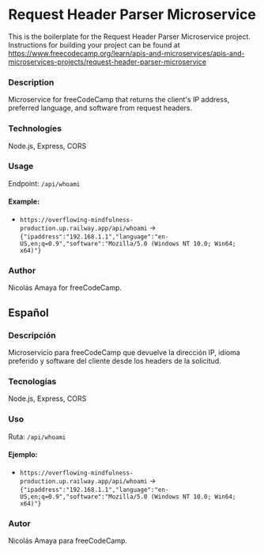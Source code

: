 # Request Header Parser Microservice

This is the boilerplate for the Request Header Parser Microservice project. Instructions for building your project can be found at https://www.freecodecamp.org/learn/apis-and-microservices/apis-and-microservices-projects/request-header-parser-microservice

### Description
Microservice for freeCodeCamp that returns the client's IP address, preferred language, and software from request headers.

### Technologies
Node.js, Express, CORS

### Usage
Endpoint: `/api/whoami`

#### Example:
- `https://overflowing-mindfulness-production.up.railway.app/api/whoami` → `{"ipaddress":"192.168.1.1","language":"en-US,en;q=0.9","software":"Mozilla/5.0 (Windows NT 10.0; Win64; x64)"}`

### Author
Nicolás Amaya for freeCodeCamp.

## Español

### Descripción
Microservicio para freeCodeCamp que devuelve la dirección IP, idioma preferido y software del cliente desde los headers de la solicitud.

### Tecnologías
Node.js, Express, CORS

### Uso
Ruta: `/api/whoami`

#### Ejemplo:
- `https://overflowing-mindfulness-production.up.railway.app/api/whoami` → `{"ipaddress":"192.168.1.1","language":"en-US,en;q=0.9","software":"Mozilla/5.0 (Windows NT 10.0; Win64; x64)"}`

### Autor
Nicolás Amaya para freeCodeCamp.